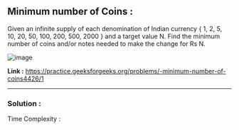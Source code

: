 ## Minimum number of Coins :
Given an infinite supply of each denomination of Indian currency { 1, 2, 5, 10, 20, 50, 100, 200, 500, 2000 } and a target value N.
Find the minimum number of coins and/or notes needed to make the change for Rs N.

![image](https://user-images.githubusercontent.com/23376002/166109563-1d86ac13-9775-47ef-bb78-a6c855f29f3a.png)

**Link :** https://practice.geeksforgeeks.org/problems/-minimum-number-of-coins4426/1


-------------------------------------------------------------------------------------------------------------------------------------------------------


### Solution :

Time Complexity :



